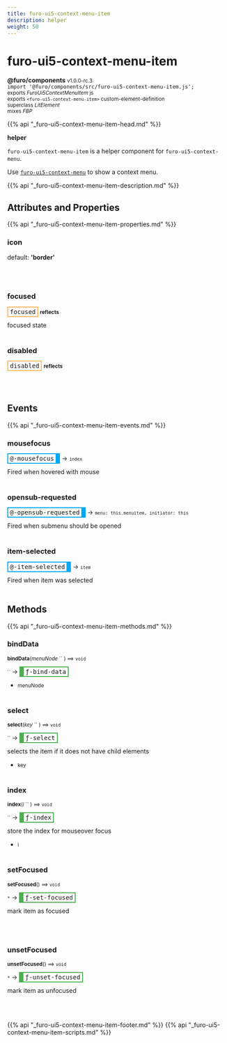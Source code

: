 ```yaml
---
title: furo-ui5-context-menu-item
description: helper
weight: 50
---
```


# furo-ui5-context-menu-item
**@furo/components** <small>v1.0.0-rc.3</small>
<br>`import '@furo/components/src/furo-ui5-context-menu-item.js';`<small>
<br>exports *FuroUi5ContextMenuItem* js
<br>exports `<furo-ui5-context-menu-item>` custom-element-definition
<br>superclass *LitElement*
<br> mixes *FBP*</small>

{{% api "_furo-ui5-context-menu-item-head.md" %}}

**helper**

`furo-ui5-context-menu-item` is a helper component for `furo-ui5-context-menu`.

Use [`furo-ui5-context-menu`](?t=FuroUi5ContextMenu) to show a context menu.

{{% api "_furo-ui5-context-menu-item-description.md" %}}


## Attributes and Properties
{{% api "_furo-ui5-context-menu-item-properties.md" %}}













### **icon**
default: **&#39;border&#39;**</small>


<br><br>

### **focused**

<span  style="border-width:2px; border-style: solid;border-color:  rgb(255, 182, 91);font-family:monospace; padding:2px 4px;">focused</span> <small>**reflects**</small>
</small>

focused state
<br><br>

### **disabled**

<span  style="border-width:2px; border-style: solid;border-color:  rgb(255, 182, 91);font-family:monospace; padding:2px 4px;">disabled</span> <small>**reflects**</small>
</small>


<br><br>
## Events
{{% api "_furo-ui5-context-menu-item-events.md" %}}

### **mousefocus**
<span  style="border-width:2px 10px 2px 2px; border-style: solid;border-color:  rgb(2, 168, 244);font-family:monospace; padding:2px 4px;">@-mousefocus</span>
→ <small>`index`</small>

 Fired when hovered with mouse
<br><br>
### **opensub-requested**
<span  style="border-width:2px 10px 2px 2px; border-style: solid;border-color:  rgb(2, 168, 244);font-family:monospace; padding:2px 4px;">@-opensub-requested</span>
→ <small>`menu: this.menuitem, initiator: this`</small>

 Fired when submenu should be opened
<br><br>
### **item-selected**
<span  style="border-width:2px 10px 2px 2px; border-style: solid;border-color:  rgb(2, 168, 244);font-family:monospace; padding:2px 4px;">@-item-selected</span>
→ <small>`item`</small>

 Fired when item was selected
<br><br>

## Methods
{{% api "_furo-ui5-context-menu-item-methods.md" %}}



### **bindData**
<small>**bindData**(*menuNode* `` ) ⟹ `void`</small>

<small>`` </small> →
<span  style="border-width:2px 2px 2px 10px; border-style: solid;border-color:  rgb(76, 175, 80);font-family:monospace; padding:2px 4px;">ƒ-bind-data</span>



- <small>menuNode </small>
<br><br>




### **select**
<small>**select**(*key* `` ) ⟹ `void`</small>

<small>`` </small> →
<span  style="border-width:2px 2px 2px 10px; border-style: solid;border-color:  rgb(76, 175, 80);font-family:monospace; padding:2px 4px;">ƒ-select</span>

selects the item if it does not have child elements

- <small>key </small>
<br><br>


### **index**
<small>**index**(*i* `` ) ⟹ `void`</small>

<small>`` </small> →
<span  style="border-width:2px 2px 2px 10px; border-style: solid;border-color:  rgb(76, 175, 80);font-family:monospace; padding:2px 4px;">ƒ-index</span>

store the index for mouseover focus

- <small>i </small>
<br><br>

### **setFocused**
<small>**setFocused**() ⟹ `void`</small>

<small>`*`</small> →
<span  style="border-width:2px 2px 2px 10px; border-style: solid;border-color:  rgb(76, 175, 80);font-family:monospace; padding:2px 4px;">ƒ-set-focused</span>

mark item as focused

<br><br>

### **unsetFocused**
<small>**unsetFocused**() ⟹ `void`</small>

<small>`*`</small> →
<span  style="border-width:2px 2px 2px 10px; border-style: solid;border-color:  rgb(76, 175, 80);font-family:monospace; padding:2px 4px;">ƒ-unset-focused</span>

mark item as unfocused

<br><br>







{{% api "_furo-ui5-context-menu-item-footer.md" %}}
{{% api "_furo-ui5-context-menu-item-scripts.md" %}}
